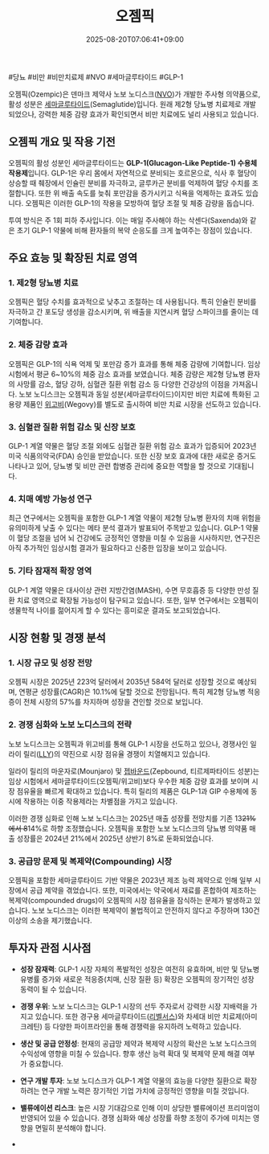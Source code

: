 ﻿---
title: "오젬픽"
date: 2025-08-20T07:06:41+09:00
lastmod: 2025-08-20T07:06:41+09:00
type: docs
sidebar:
  open: true
weight: 15
---
<div style="display:none">
  <meta property="article:published_time" content="2025-08-19T22:06:41Z" />
  <meta property="article:modified_time" content="2025-08-19T22:06:41Z" />
</div>
#당뇨 #비만 #비만치료제 #NVO #세마글루타이드 #GLP-1

오젬픽(Ozempic)은 덴마크 제약사 노보 노디스크([NVO](/company-analysis/nvo/))가 개발한 주사형 의약품으로, 활성 성분은 [세마글루타이드](/industry-study/세마글루타이드/)(Semaglutide)입니다. 원래 제2형 당뇨병 치료제로 개발되었으나, 강력한 체중 감량 효과가 확인되면서 비만 치료에도 널리 사용되고 있습니다.

## 오젬픽 개요 및 작용 기전

오젬픽의 활성 성분인 세마글루타이드는 **GLP-1(Glucagon-Like Peptide-1) 수용체 작용제**입니다. GLP-1은 우리 몸에서 자연적으로 분비되는 호르몬으로, 식사 후 혈당이 상승할 때 췌장에서 인슐린 분비를 자극하고, 글루카곤 분비를 억제하여 혈당 수치를 조절합니다. 또한 위 배출 속도를 늦춰 포만감을 증가시키고 식욕을 억제하는 효과도 있습니다. 오젬픽은 이러한 GLP-1의 작용을 모방하여 혈당 조절 및 체중 감량을 돕습니다.

투여 방식은 주 1회 피하 주사입니다. 이는 매일 주사해야 하는 삭센다(Saxenda)와 같은 초기 GLP-1 약물에 비해 환자들의 복약 순응도를 크게 높여주는 장점이 있습니다.

## 주요 효능 및 확장된 치료 영역

### **1. 제2형 당뇨병 치료**

오젬픽은 혈당 수치를 효과적으로 낮추고 조절하는 데 사용됩니다. 특히 인슐린 분비를 자극하고 간 포도당 생성을 감소시키며, 위 배출을 지연시켜 혈당 스파이크를 줄이는 데 기여합니다.

### **2. 체중 감량 효과**

오젬픽은 GLP-1의 식욕 억제 및 포만감 증가 효과를 통해 체중 감량에 기여합니다. 임상 시험에서 평균 6~10%의 체중 감소 효과를 보였습니다. 체중 감량은 제2형 당뇨병 환자의 사망률 감소, 혈당 강하, 심혈관 질환 위험 감소 등 다양한 건강상의 이점을 가져옵니다. 노보 노디스크는 오젬픽과 동일 성분(세마글루타이드)이지만 비만 치료에 특화된 고용량 제품인 [위고비](/industry-study/위고비/)(Wegovy)를 별도로 출시하여 비만 치료 시장을 선도하고 있습니다.

### **3. 심혈관 질환 위험 감소 및 신장 보호**

GLP-1 계열 약물은 혈당 조절 외에도 심혈관 질환 위험 감소 효과가 입증되어 2023년 미국 식품의약국(FDA) 승인을 받았습니다. 또한 신장 보호 효과에 대한 새로운 증거도 나타나고 있어, 당뇨병 및 비만 관련 합병증 관리에 중요한 역할을 할 것으로 기대됩니다.

### **4. 치매 예방 가능성 연구**

최근 연구에서는 오젬픽을 포함한 GLP-1 계열 약물이 제2형 당뇨병 환자의 치매 위험을 유의미하게 낮출 수 있다는 메타 분석 결과가 발표되어 주목받고 있습니다. GLP-1 약물이 혈당 조절을 넘어 뇌 건강에도 긍정적인 영향을 미칠 수 있음을 시사하지만, 연구진은 아직 추가적인 임상시험 결과가 필요하다고 신중한 입장을 보이고 있습니다.

### **5. 기타 잠재적 확장 영역**

GLP-1 계열 약물은 대사이상 관련 지방간염(MASH), 수면 무호흡증 등 다양한 만성 질환 치료 영역으로 확장될 가능성이 탐구되고 있습니다. 또한, 일부 연구에서는 오젬픽이 생물학적 나이를 젊어지게 할 수 있다는 흥미로운 결과도 보고되었습니다.

## 시장 현황 및 경쟁 분석

### **1. 시장 규모 및 성장 전망**

오젬픽 시장은 2025년 223억 달러에서 2035년 584억 달러로 성장할 것으로 예상되며, 연평균 성장률(CAGR)은 10.1%에 달할 것으로 전망됩니다. 특히 제2형 당뇨병 적응증이 전체 시장의 57%를 차지하며 성장을 견인할 것으로 보입니다.

### **2. 경쟁 심화와 노보 노디스크의 전략**

노보 노디스크는 오젬픽과 위고비를 통해 GLP-1 시장을 선도하고 있으나, 경쟁사인 일라이 릴리([LLY](/company-analysis/lly/))의 약진으로 시장 점유율 경쟁이 치열해지고 있습니다. 

일라이 릴리의 마운자로(Mounjaro) 및 [젭바운드](/industry-study/젭바운드/)(Zepbound, 티르제파타이드 성분)는 임상 시험에서 세마글루타이드(오젬픽/위고비)보다 우수한 체중 감량 효과를 보이며 시장 점유율을 빠르게 확대하고 있습니다. 특히 릴리의 제품은 GLP-1과 GIP 수용체에 동시에 작용하는 이중 작용제라는 차별점을 가지고 있습니다.

이러한 경쟁 심화로 인해 노보 노디스크는 2025년 매출 성장률 전망치를 기존 13~~21%에서 8~~14%로 하향 조정했습니다. 오젬픽을 포함한 노보 노디스크의 당뇨병 의약품 매출 성장률은 2024년 21%에서 2025년 상반기 8%로 둔화되었습니다.

### **3. 공급망 문제 및 복제약(Compounding) 시장**

오젬픽을 포함한 세마글루타이드 기반 약물은 2023년 제조 능력 제약으로 인해 일부 시장에서 공급 제약을 겪었습니다. 또한, 미국에서는 약국에서 재료를 혼합하여 제조하는 복제약(compounded drugs)이 오젬픽의 시장 점유율을 잠식하는 문제가 발생하고 있습니다. 노보 노디스크는 이러한 복제약이 불법적이고 안전하지 않다고 주장하며 130건 이상의 소송을 제기했습니다.

## 투자자 관점 시사점

- **성장 잠재력**: GLP-1 시장 자체의 폭발적인 성장은 여전히 유효하며, 비만 및 당뇨병 유병률 증가와 새로운 적응증(치매, 신장 질환 등) 확장은 오젬픽의 장기적인 성장 동력이 될 수 있습니다.

- **경쟁 우위**: 노보 노디스크는 GLP-1 시장의 선두 주자로서 강력한 시장 지배력을 가지고 있습니다. 또한 경구용 세마글루타이드([리벨서스](/industry-study/리벨서스/))와 차세대 비만 치료제(아미크레틴) 등 다양한 파이프라인을 통해 경쟁력을 유지하려 노력하고 있습니다.

- **생산 및 공급 안정성**: 현재의 공급망 제약과 복제약 시장의 확산은 노보 노디스크의 수익성에 영향을 미칠 수 있습니다. 향후 생산 능력 확대 및 복제약 문제 해결 여부가 중요합니다.

- **연구 개발 투자**: 노보 노디스크가 GLP-1 계열 약물의 효능을 다양한 질환으로 확장하려는 연구 개발 노력은 장기적인 기업 가치에 긍정적인 영향을 미칠 것입니다.

- **밸류에이션 리스크**: 높은 시장 기대감으로 인해 이미 상당한 밸류에이션 프리미엄이 반영되어 있을 수 있습니다. 경쟁 심화와 예상 성장률 하향 조정이 주가에 미치는 영향을 면밀히 분석해야 합니다.
-
